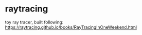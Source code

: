 # raytracing
toy ray tracer, built following: https://raytracing.github.io/books/RayTracingInOneWeekend.html
